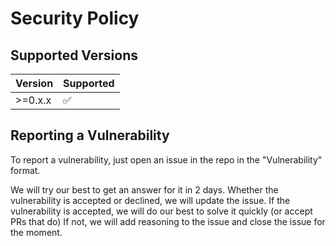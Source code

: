 # Security Policy

## Supported Versions

| Version | Supported          |
| ------- | ------------------ |
| >=0.x.x   | :white_check_mark: |

## Reporting a Vulnerability

To report a vulnerability, just open an issue in the repo in the "Vulnerability" format.

We will try our best to get an answer for it in 2 days.
Whether the vulnerability is accepted or declined, we will update the issue.
If the vulnerability is accepted, we will do our best to solve it quickly (or accept PRs that do)
If not, we will add reasoning to the issue and close the issue for the moment.
